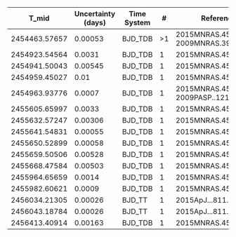 |T_mid        |Uncertainty (days)|Time System|#  |Reference                             |
|-------------|------------------|-----------|---|--------------------------------------|
|2454463.57657|0.00053           |BJD_TDB    |>1 |2015MNRAS.451.4139R; 2009MNRAS.392.1532J|
|2454923.54564|0.0031            |BJD_TDB    |1  |2015MNRAS.451.4139R                   |
|2454941.50043|0.00545           |BJD_TDB    |1  |2015MNRAS.451.4139R                   |
|2454959.45027|0.01              |BJD_TDB    |1  |2015MNRAS.451.4139R                   |
|2454963.93776|0.0007            |BJD_TDB    |1  |2015MNRAS.451.4139R; 2009PASP..121.1104J|
|2455605.65997|0.0033            |BJD_TDB    |1  |2015MNRAS.451.4139R                   |
|2455632.57247|0.00306           |BJD_TDB    |1  |2015MNRAS.451.4139R                   |
|2455641.54831|0.00055           |BJD_TDB    |1  |2015MNRAS.451.4139R                   |
|2455650.52899|0.00058           |BJD_TDB    |1  |2015MNRAS.451.4139R                   |
|2455659.50506|0.00528           |BJD_TDB    |1  |2015MNRAS.451.4139R                   |
|2455668.47584|0.00503           |BJD_TDB    |1  |2015MNRAS.451.4139R                   |
|2455964.65659|0.0014            |BJD_TDB    |1  |2015MNRAS.451.4139R                   |
|2455982.60621|0.0009            |BJD_TDB    |1  |2015MNRAS.451.4139R                   |
|2456034.21305|0.00026           |BJD_TT     |1  |2015ApJ...811..122W                   |
|2456043.18784|0.00026           |BJD_TT     |1  |2015ApJ...811..122W                   |
|2456413.40914|0.00163           |BJD_TDB    |1  |2015MNRAS.451.4139R                   |
